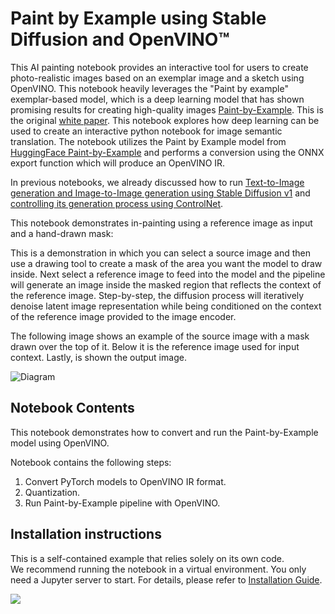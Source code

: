 # Paint by Example using Stable Diffusion and OpenVINO™

This AI painting notebook provides an interactive tool for users to create photo-realistic images based on an exemplar image and a sketch using OpenVINO. This notebook heavily leverages the "Paint by example" exemplar-based model, which is a deep learning model that has shown promising results for creating high-quality images [Paint-by-Example](https://github.com/Fantasy-Studio/Paint-by-Example). This is the original [white paper](https://arxiv.org/abs/2211.13227). This notebook explores how deep learning can be used to create an interactive python notebook for image semantic translation. The notebook utilizes the Paint by Example model from [HuggingFace Paint-by-Example](https://huggingface.co/Fantasy-Studio/Paint-by-Example) and performs a conversion using the ONNX export function which will produce an OpenVINO IR.


In previous notebooks, we already discussed how to run [Text-to-Image generation and Image-to-Image generation using Stable Diffusion v1](../stable-diffusion-text-to-image/stable-diffusion-text-to-image.ipynb) and [controlling its generation process using ControlNet](../controlnet-stable-diffusion/controlnet-stable-diffusion.ipynb).

This notebook demonstrates in-painting using a reference image as input and a hand-drawn mask:

This is a demonstration in which you can select a source image and then use a drawing tool to create a mask of the area you want the model to draw inside. Next select a reference image to feed into the model and the pipeline will generate an image inside the masked region that reflects the context of the reference image.
Step-by-step, the diffusion process will iteratively denoise latent image representation while being conditioned on the context of the reference image provided to the image encoder.

The following image shows an example of the source image with a mask drawn over the top of it. Below it is the reference image used for input context. Lastly, is shown the output image.

![Diagram](https://user-images.githubusercontent.com/103226580/235281192-66eeefee-6c6a-45af-b805-0eb10490f78e.png)

## Notebook Contents

This notebook demonstrates how to convert and run the Paint-by-Example model using OpenVINO.

Notebook contains the following steps:
1. Convert PyTorch models to OpenVINO IR format.
2. Quantization.
3. Run Paint-by-Example pipeline with OpenVINO.

## Installation instructions

This is a self-contained example that relies solely on its own code.</br>
We recommend running the notebook in a virtual environment. You only need a Jupyter server to start.
For details, please refer to [Installation Guide](../../README.md).

<img referrerpolicy="no-referrer-when-downgrade" src="https://static.scarf.sh/a.png?x-pxid=5b5a4db0-7875-4bfb-bdbd-01698b5b1a77&file=notebooks/paint-by-example/README.md" />
